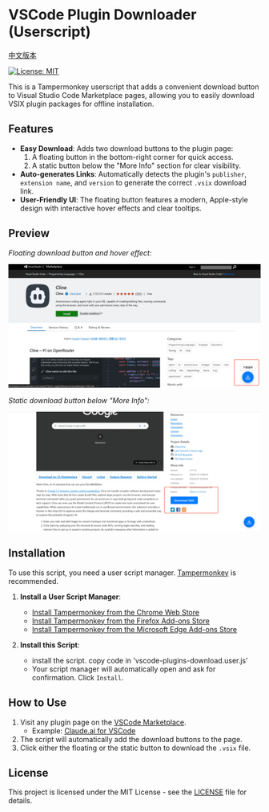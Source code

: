 # VSCode Plugin Downloader (Userscript)

[中文版本](README.md)

[![License: MIT](https://img.shields.io/badge/License-MIT-yellow.svg)](https://opensource.org/licenses/MIT)

This is a Tampermonkey userscript that adds a convenient download button to Visual Studio Code Marketplace pages, allowing you to easily download VSIX plugin packages for offline installation.

## Features

- **Easy Download**: Adds two download buttons to the plugin page:
  1. A floating button in the bottom-right corner for quick access.
  2. A static button below the "More Info" section for clear visibility.
- **Auto-generates Links**: Automatically detects the plugin's `publisher`, `extension name`, and `version` to generate the correct `.vsix` download link.
- **User-Friendly UI**: The floating button features a modern, Apple-style design with interactive hover effects and clear tooltips.

## Preview

*Floating download button and hover effect:*

![1750561755701](image/readme/1750561755701.png)

*Static download button below "More Info":*

![1750561787890](image/readme/1750561787890.png)

## Installation

To use this script, you need a user script manager. [Tampermonkey](https://www.tampermonkey.net/) is recommended.

1. **Install a User Script Manager**:

   - [Install Tampermonkey from the Chrome Web Store](https://chrome.google.com/webstore/detail/tampermonkey/dhdgffkkebhmkfjojejmpbldmpobfkfo)
   - [Install Tampermonkey from the Firefox Add-ons Store](https://addons.mozilla.org/en-US/firefox/addon/tampermonkey/)
   - [Install Tampermonkey from the Microsoft Edge Add-ons Store](https://microsoftedge.microsoft.com/addons/detail/tampermonkey/iikmkjmpaadaobahmlepeloendndfphd)
2. **Install this Script**:

   - install the script. copy code in 'vscode-plugins-download.user.js'
   - Your script manager will automatically open and ask for confirmation. Click `Install`.

## How to Use

1. Visit any plugin page on the [VSCode Marketplace](https://marketplace.visualstudio.com/vscode).
   - Example: [Claude.ai for VSCode](https://marketplace.visualstudio.com/items?itemName=saoudrizwan.claude-dev)
2. The script will automatically add the download buttons to the page.
3. Click either the floating or the static button to download the `.vsix` file.

## License

This project is licensed under the MIT License - see the [LICENSE](LICENSE) file for details.
